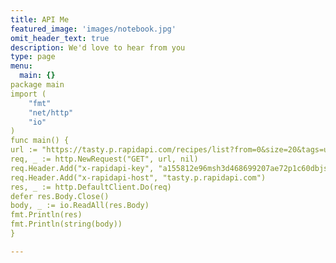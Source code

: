 ```yaml
---
title: API Me
featured_image: 'images/notebook.jpg'
omit_header_text: true
description: We'd love to hear from you
type: page
menu:
  main: {}
package main
import (
	"fmt"
	"net/http"
	"io"
)
func main() {
url := "https://tasty.p.rapidapi.com/recipes/list?from=0&size=20&tags=under_30_minutes"
req, _ := http.NewRequest("GET", url, nil)
req.Header.Add("x-rapidapi-key", "a155812e96msh3d468699207ae72p1c60dbjsn964b74afebd5")
req.Header.Add("x-rapidapi-host", "tasty.p.rapidapi.com")
res, _ := http.DefaultClient.Do(req)
defer res.Body.Close()
body, _ := io.ReadAll(res.Body)
fmt.Println(res)
fmt.Println(string(body))
}

---
```

